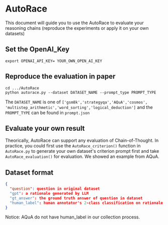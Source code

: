 # AutoRace

This document will guide you to use the AutoRace to evaluate your reasoning chains (reproduce the experiments or apply it on your own datasets)

## Set the OpenAI_Key

```
export OPENAI_API_KEY= YOUR_OWN_OPEN_AI_KEY
```

## Reproduce the evaluation in paper

```
cd .../AutoRace
python autorace.py --dataset DATASET_NAME --prompt_type PROMPT_TYPE
```

The `DATASET_NAME` is one of `['gsm8k','strategyqa','AQuA','cosmos', 'multistep_arithmetic','word_sorting','logical_deduction']` and the `PROMPT_TYPE` can be found in `prompt.json`

## Evaluate your own result

Theorically, AutoRace can support any evaluation of Chain-of-Thought. In practice, you could first use the `AutoRace_criterion()` function in `AutoRace.py` to generate your own dataset's criterion prompt first and take `AutoRace_evaluation()` for evaluation. We showed an example from AQuA.

## Dataset format

```json
{
  "question": question in original dataset
  "gpt": a rationale generated by LLM
  "gt_answer": the ground truth answer of question in dataset
  "human_label": human annotator's 2-class classification on rationale's correctness. 0.0 indicates incorrect and 1.0 indicates correct.
}
```

Notice: AQuA do not have human_label in our collection process.
